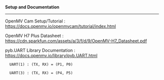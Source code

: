 **Setup and Documentation**
_______________________

OpenMV Cam Setup/Tutorial : https://docs.openmv.io/openmvcam/tutorial/index.html

OpenMV H7 Plus Datasheet : https://cdn.sparkfun.com/assets/a/3/f/d/9/OpenMV-H7_Datasheet.pdf

pyb.UART Library Documentation : https://docs.openmv.io/library/pyb.UART.html
      
      UART(1) : (TX, RX) = (P1, P0)
      
      UART(3) : (TX, RX) = (P4, P5)
